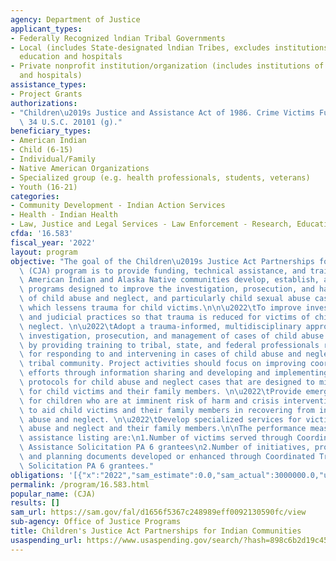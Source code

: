```yaml
---
agency: Department of Justice
applicant_types:
- Federally Recognized lndian Tribal Governments
- Local (includes State-designated lndian Tribes, excludes institutions of higher
  education and hospitals
- Private nonprofit institution/organization (includes institutions of higher education
  and hospitals)
assistance_types:
- Project Grants
authorizations:
- "Children\u2019s Justice and Assistance Act of 1986. Crime Victims Fund U.S.C. &sect;\
  \ 34 U.S.C. 20101 (g)."
beneficiary_types:
- American Indian
- Child (6-15)
- Individual/Family
- Native American Organizations
- Specialized group (e.g. health professionals, students, veterans)
- Youth (16-21)
categories:
- Community Development - Indian Action Services
- Health - Indian Health
- Law, Justice and Legal Services - Law Enforcement - Research, Education, Training
cfda: '16.583'
fiscal_year: '2022'
layout: program
objective: "The goal of the Children\u2019s Justice Act Partnerships for Indian Communities\
  \ (CJA) program is to provide funding, technical assistance, and training to help\
  \ American Indian and Alaska Native communities develop, establish, and operate\
  \ programs designed to improve the investigation, prosecution, and handling of cases\
  \ of child abuse and neglect, and particularly child sexual abuse cases, in a manner\
  \ which lessens trauma for child victims.\n\n\u2022\tTo improve investigative, prosecutorial,\
  \ and judicial practices so that trauma is reduced for victims of child abuse and\
  \ neglect. \n\u2022\tAdopt a trauma-informed, multidisciplinary approach to the\
  \ investigation, prosecution, and management of cases of child abuse and neglect\
  \ by providing training to tribal, state, and federal professionals responsible\
  \ for responding to and intervening in cases of child abuse and neglect in the applicant\
  \ tribal community. Project activities should focus on improving coordination of\
  \ efforts through information sharing and developing and implementing written response\
  \ protocols for child abuse and neglect cases that are designed to minimize trauma\
  \ for child victims and their family members. \n\u2022\tProvide emergency services\
  \ for children who are at imminent risk of harm and crisis intervention services\
  \ to aid child victims and their family members in recovering from incidents of\
  \ abuse and neglect. \n\u2022\tDevelop specialized services for victims of child\
  \ abuse and neglect and their family members.\n\nThe performance measures for this\
  \ assistance listing are:\n1.Number of victims served through Coordinated Tribal\
  \ Assistance Solicitation PA 6 grantees\n2.Number of initiatives, project deliverables,\
  \ and planning documents developed or enhanced through Coordinated Tribal Assistance\
  \ Solicitation PA 6 grantees."
obligations: '[{"x":"2022","sam_estimate":0.0,"sam_actual":3000000.0,"usa_spending_actual":2845059.01},{"x":"2023","sam_estimate":4000000.0,"sam_actual":0.0,"usa_spending_actual":-450000.0},{"x":"2024","sam_estimate":4000000.0,"sam_actual":0.0,"usa_spending_actual":0.0}]'
permalink: /program/16.583.html
popular_name: (CJA)
results: []
sam_url: https://sam.gov/fal/d1656f5367c248989eff0092130590fc/view
sub-agency: Office of Justice Programs
title: Children's Justice Act Partnerships for Indian Communities
usaspending_url: https://www.usaspending.gov/search/?hash=898c6b2d19c45e9f3c4bd53e8305ebf9
---
```

